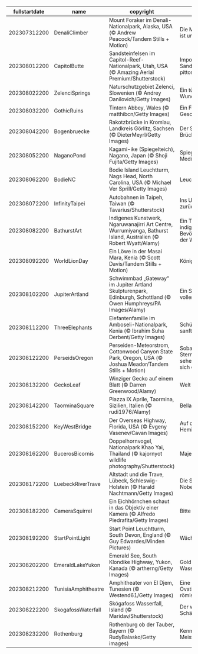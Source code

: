 |fullstartdate|name|copyright|title|image|
|--|--|--|--|--|
202307312200|DenaliClimber|Mount Foraker im Denali-Nationalpark, Alaska, USA (© Andrew Peacock/Tandem Stills + Motion)|Die Macht des Denali ist unbestreitbar|![](/de-DE/2023/08/202307312200DenaliClimber.jpg)|
202308012200|CapitolButte|Sandsteinfelsen im Capitol-Reef-Nationalpark, Utah, USA (© Amazing Aerial Premium/Shutterstock)|Imposante Sandsteinfelsen und pittoresker Himmel|![](/de-DE/2023/08/202308012200CapitolButte.jpg)|
202308022200|ZelenciSprings|Naturschutzgebiet Zelenci, Slowenien (© Andrey Danilovich/Getty Images)|Ein türkisblaues Wunder der Natur|![](/de-DE/2023/08/202308022200ZelenciSprings.jpg)|
202308032200|GothicRuins|Tintern Abbey, Wales (© matthibcn/Getty Images)|Ein Fenster zur Geschichte|![](/de-DE/2023/08/202308032200GothicRuins.jpg)|
202308042200|Bogenbruecke|Rakotzbrücke in Kromlau, Landkreis Görlitz, Sachsen (© DieterMeyrl/Getty Images)|Der See und seine Brücke uns entzücke!|![](/de-DE/2023/08/202308042200Bogenbruecke.jpg)|
202308052200|NaganoPond|Kagami-ike (Spiegelteich), Nagano, Japan (© Shoji Fujita/Getty Images)|Spiegelteich und Meditation|![](/de-DE/2023/08/202308052200NaganoPond.jpg)|
202308062200|BodieNC|Bodie Island Leuchtturm, Nags Head, North Carolina, USA (© Michael Ver Sprill/Getty Images)|Leuchtturm bei Nacht|![](/de-DE/2023/08/202308062200BodieNC.jpg)|
202308072200|InfinityTaipei|Autobahnen in Taipeh, Taiwan (© Tavarius/Shutterstock)|Ins Unendliche und zurück|![](/de-DE/2023/08/202308072200InfinityTaipei.jpg)|
202308082200|BathurstArt|Indigenes Kunstwerk, Ngaruwanajirri Art Centre, Wurrumiyanga, Bathurst Island, Australien (© Robert Wyatt/Alamy)|Ein Tag für die indigenen Bevölkerungsgruppen der Welt|![](/de-DE/2023/08/202308082200BathurstArt.jpg)|
202308092200|WorldLionDay|Ein Löwe in der Masai Mara, Kenia (© Scott Davis/Tandem Stills + Motion)|Könige der Savanne|![](/de-DE/2023/08/202308092200WorldLionDay.jpg)|
202308102200|JupiterArtland|Schwimmbad „Gateway“ im Jupiter Artland Skulpturenpark, Edinburgh, Schottland (© Owen Humphreys/PA Images/Alamy)|Ein Schwimmbad voller Kunst|![](/de-DE/2023/08/202308102200JupiterArtland.jpg)|
202308112200|ThreeElephants|Elefantenfamilie im Amboseli-Nationalpark, Kenia (© Ibrahim Suha Derbent/Getty Images)|Schützen wir die sanften Riesen|![](/de-DE/2023/08/202308112200ThreeElephants.jpg)|
202308122200|PerseidsOregon|Perseiden-Meteorstrom, Cottonwood Canyon State Park, Oregon, USA (© Joshua Meador/Tandem Stills + Motion)|Sobald Sie eine Sternschnuppe sehen, wünschen Sie sich etwas|![](/de-DE/2023/08/202308122200PerseidsOregon.jpg)|
202308132200|GeckoLeaf|Winziger Gecko auf einem Blatt (© Darren Greenwood/Alamy)|Welt der Echsen|![](/de-DE/2023/08/202308132200GeckoLeaf.jpg)|
202308142200|TaorminaSquare|Piazza IX Aprile, Taormina, Sizilien, Italien (© rudi1976/Alamy)|Bella Italia|![](/de-DE/2023/08/202308142200TaorminaSquare.jpg)|
202308152200|KeyWestBridge|Der Overseas Highway, Florida, USA (© Evgeny Vasenev/Cavan Images)|Auf dem Weg zu Hemingways Haus|![](/de-DE/2023/08/202308152200KeyWestBridge.jpg)|
202308162200|BucerosBicornis|Doppelhornvogel, Nationalpark Khao Yai, Thailand (© kajornyot wildlife photography/Shutterstock)|Majestätischer Vogel|![](/de-DE/2023/08/202308162200BucerosBicornis.jpg)|
202308172200|LuebeckRiverTrave|Altstadt und die Trave, Lübeck, Schleswig-Holstein (© Harald Nachtmann/Getty Images)|Die Stadt eines Nobelpreisträgers|![](/de-DE/2023/08/202308172200LuebeckRiverTrave.jpg)|
202308182200|CameraSquirrel|Ein Eichhörnchen schaut in das Objektiv einer Kamera (© Alfredo Piedrafita/Getty Images)|Bitte lächeln!|![](/de-DE/2023/08/202308182200CameraSquirrel.jpg)|
202308192200|StartPointLight|Start Point Leuchtturm, South Devon, England (© Guy Edwardes/Minden Pictures)|Wächter der See|![](/de-DE/2023/08/202308192200StartPointLight.jpg)|
202308202200|EmeraldLakeYukon|Emerald See, South Klondike Highway, Yukon, Kanada (© artherng/Getty Images)|Gold- oder Wasserrausch?|![](/de-DE/2023/08/202308202200EmeraldLakeYukon.jpg)|
202308212200|TunisiaAmphitheatre|Amphitheater von El Djem, Tunesien (© Westend61/Getty Images)|Eine Standing-Ovation für die römische Architektur|![](/de-DE/2023/08/202308212200TunisiaAmphitheatre.jpg)|
202308222200|SkogafossWaterfall|Skógafoss Wasserfall, Island (© Maridav/Shutterstock)|Der wertvollste aller Schätze: Wasser!|![](/de-DE/2023/08/202308222200SkogafossWaterfall.jpg)|
202308232200|Rothenburg|Rothenburg ob der Tauber, Bayern (© RudyBalasko/Getty images)|Kennen Sie den Meistertrunk?|![](/de-DE/2023/08/202308232200Rothenburg.jpg)|
